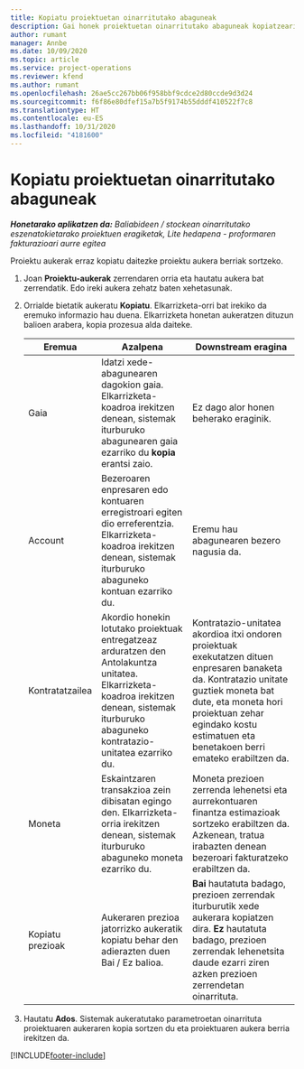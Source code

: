 ```yaml
---
title: Kopiatu proiektuetan oinarritutako abaguneak
description: Gai honek proiektuetan oinarritutako abaguneak kopiatzeari buruzko informazioa eskaintzen du Project Operations-en.
author: rumant
manager: Annbe
ms.date: 10/09/2020
ms.topic: article
ms.service: project-operations
ms.reviewer: kfend
ms.author: rumant
ms.openlocfilehash: 26ae5cc267bb06f958bbf9cdce2d80ccde9d3d24
ms.sourcegitcommit: f6f86e80dfef15a7b5f9174b55dddf410522f7c8
ms.translationtype: HT
ms.contentlocale: eu-ES
ms.lasthandoff: 10/31/2020
ms.locfileid: "4181600"
---
```

# <a name="copy-project-based-opportunities"></a>Kopiatu proiektuetan oinarritutako abaguneak

_**Honetarako aplikatzen da:** Baliabideen / stockean oinarritutako eszenatokietarako proiektuen eragiketak, Lite hedapena - proformaren fakturazioari aurre egitea_


Proiektu aukerak erraz kopiatu daitezke proiektu aukera berriak sortzeko. 

1. Joan **Proiektu-aukerak** zerrendaren orria eta hautatu aukera bat zerrendatik. Edo ireki aukera zehatz baten xehetasunak. 
2. Orrialde bietatik aukeratu **Kopiatu**. Elkarrizketa-orri bat irekiko da eremuko informazio hau duena. Elkarrizketa honetan aukeratzen dituzun balioen arabera, kopia prozesua alda daiteke.

    | **Eremua** | **Azalpena** | **Downstream eragina** |
    | --- | --- | --- |
    | Gaia | Idatzi xede-abagunearen dagokion gaia. Elkarrizketa-koadroa irekitzen denean, sistemak iturburuko abagunearen gaia ezarriko du **kopia** erantsi zaio. | Ez dago alor honen beherako eraginik. |
    | Account | Bezeroaren enpresaren edo kontuaren erregistroari egiten dio erreferentzia. Elkarrizketa-koadroa irekitzen denean, sistemak iturburuko abaguneko kontuan ezarriko du. | Eremu hau abagunearen bezero nagusia da. |
    | Kontratatzailea | Akordio honekin lotutako proiektuak entregatzeaz arduratzen den Antolakuntza unitatea. Elkarrizketa-koadroa irekitzen denean, sistemak iturburuko abaguneko kontratazio-unitatea ezarriko du. | Kontratazio-unitatea akordioa itxi ondoren proiektuak exekutatzen dituen enpresaren banaketa da. Kontratazio unitate guztiek moneta bat dute, eta moneta hori proiektuan zehar egindako kostu estimatuen eta benetakoen berri emateko erabiltzen da. |
    | Moneta | Eskaintzaren transakzioa zein dibisatan egingo den. Elkarrizketa-orria irekitzen denean, sistemak iturburuko abaguneko moneta ezarriko du. | Moneta prezioen zerrenda lehenetsi eta aurrekontuaren finantza estimazioak sortzeko erabiltzen da. Azkenean, tratua irabazten denean bezeroari fakturatzeko erabiltzen da. |
    | Kopiatu prezioak | Aukeraren prezioa jatorrizko aukeratik kopiatu behar den adierazten duen Bai / Ez balioa. | **Bai** hautatuta badago, prezioen zerrendak iturburutik xede aukerara kopiatzen dira. **Ez** hautatuta badago, prezioen zerrendak lehenetsita daude ezarri ziren azken prezioen zerrendetan oinarrituta. |

3. Hautatu **Ados**. Sistemak aukeratutako parametroetan oinarrituta proiektuaren aukeraren kopia sortzen du eta proiektuaren aukera berria irekitzen da.


[!INCLUDE[footer-include](../includes/footer-banner.md)]